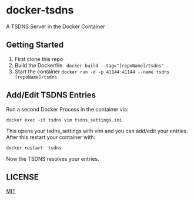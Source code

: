 docker-tsdns
============

A TSDNS Server in the Docker Container

## Getting Started
1. First clone this repo
2. Build the Dockerfile ``` docker build --tag="[repoName]/tsdns" .```
3. Start the container ``` docker run -d -p 41144:41144 --name tsdns [repoName]/tsdns ```

## Add/Edit TSDNS Entries
Run a second Docker Process in the container via:
```
docker exec -it tsdns vim tsdns_settings.ini
```
This opens your tsdns_settings with vim and you can add/edit your entries.
After this restart your container with:
```
docker restart  tsdns
```
Now the TSDNS resolves your entries.

## LICENSE
[MIT](https://github.com/SolidNerd/docker-tsdns/blob/master/LICENSE)
